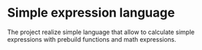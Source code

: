 # Simple expression language

The project realize simple language that allow to calculate simple expressions with prebuild functions and math expressions.